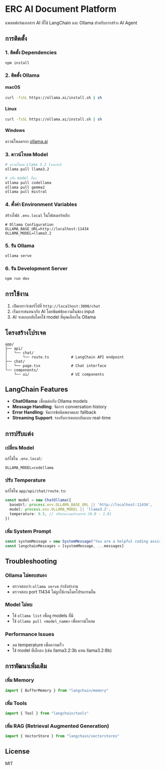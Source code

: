 # ERC AI Document Platform

แพลตฟอร์มเอกสาร AI ที่ใช้ LangChain และ Ollama สำหรับการสร้าง AI Agent

## การติดตั้ง

### 1. ติดตั้ง Dependencies

```bash
npm install
```

### 2. ติดตั้ง Ollama

#### macOS
```bash
curl -fsSL https://ollama.ai/install.sh | sh
```

#### Linux
```bash
curl -fsSL https://ollama.ai/install.sh | sh
```

#### Windows
ดาวน์โหลดจาก [ollama.ai](https://ollama.ai/download)

### 3. ดาวน์โหลด Model

```bash
# ดาวน์โหลด Llama 3.2 (แนะนำ)
ollama pull llama3.2

# หรือ model อื่นๆ
ollama pull codellama
ollama pull gemma2
ollama pull mistral
```

### 4. ตั้งค่า Environment Variables

สร้างไฟล์ `.env.local` ในโฟลเดอร์หลัก:

```env
# Ollama Configuration
OLLAMA_BASE_URL=http://localhost:11434
OLLAMA_MODEL=llama3.2
```

### 5. รัน Ollama

```bash
ollama serve
```

### 6. รัน Development Server

```bash
npm run dev
```

## การใช้งาน

1. เปิดเบราว์เซอร์ไปที่ `http://localhost:3000/chat`
2. เริ่มการสนทนากับ AI โดยพิมพ์ข้อความในช่อง input
3. AI จะตอบกลับโดยใช้ model ที่คุณเลือกใน Ollama

## โครงสร้างโปรเจค

```
app/
├── api/
│   └── chat/
│       └── route.ts          # LangChain API endpoint
├── chat/
│   └── page.tsx              # Chat interface
└── components/
    └── ui/                   # UI components
```

## LangChain Features

- **ChatOllama**: เชื่อมต่อกับ Ollama models
- **Message Handling**: จัดการ conversation history
- **Error Handling**: จัดการข้อผิดพลาดและ fallback
- **Streaming Support**: รองรับการตอบกลับแบบ real-time

## การปรับแต่ง

### เปลี่ยน Model

แก้ไขใน `.env.local`:

```env
OLLAMA_MODEL=codellama
```

### ปรับ Temperature

แก้ไขใน `app/api/chat/route.ts`:

```typescript
const model = new ChatOllama({
  baseUrl: process.env.OLLAMA_BASE_URL || 'http://localhost:11434',
  model: process.env.OLLAMA_MODEL || 'llama3.2',
  temperature: 0.5, // ปรับค่าความสร้างสรรค์ (0.0 - 1.0)
})
```

### เพิ่ม System Prompt

```typescript
const systemMessage = new SystemMessage("You are a helpful coding assistant.")
const langchainMessages = [systemMessage, ...messages]
```

## Troubleshooting

### Ollama ไม่ตอบสนอง
- ตรวจสอบว่า `ollama serve` กำลังทำงาน
- ตรวจสอบ port 11434 ไม่ถูกใช้งานโดยโปรแกรมอื่น

### Model ไม่พบ
- ใช้ `ollama list` เพื่อดู models ที่มี
- ใช้ `ollama pull <model_name>` เพื่อดาวน์โหลด

### Performance Issues
- ลด temperature เพื่อความเร็ว
- ใช้ model ที่เล็กลง (เช่น llama3.2:3b แทน llama3.2:8b)

## การพัฒนาเพิ่มเติม

### เพิ่ม Memory
```typescript
import { BufferMemory } from "langchain/memory"
```

### เพิ่ม Tools
```typescript
import { Tool } from "langchain/tools"
```

### เพิ่ม RAG (Retrieval Augmented Generation)
```typescript
import { VectorStore } from "langchain/vectorstores"
```

## License

MIT

